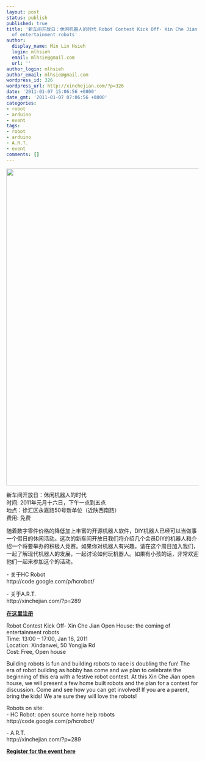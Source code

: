 ```yaml
---
layout: post
status: publish
published: true
title: '新车间开放日：休闲机器人的时代 Robot Contest Kick Off- Xin Che Jian Open House: the coming
  of entertainment robots'
author:
  display_name: Min Lin Hsieh
  login: mlhsieh
  email: mlhsie@gmail.com
  url: ''
author_login: mlhsieh
author_email: mlhsie@gmail.com
wordpress_id: 326
wordpress_url: http://xinchejian.com/?p=326
date: '2011-01-07 15:06:56 +0800'
date_gmt: '2011-01-07 07:06:56 +0800'
categories:
- robot
- arduino
- event
tags:
- robot
- arduino
- A.R.T.
- event
comments: []
---
```

<p><a href="http://xinchejian.com/?attachment_id=327" rel="attachment wp-att-327"><img src="http://xinchejian.com/wp-content/uploads/2011/01/RC21.jpg" alt="" title="RC2" width="550" height="828" class="alignnone size-full wp-image-327" /></a></p>
<p>新车间开放日：休闲机器人的时代<br />
时间: 2011年元月十六日，下午一点到五点<br />
地点：徐汇区永嘉路50号新单位（近陕西南路）<br />
费用:  免费</p>
<p>随着数字零件价格的降低加上丰富的开源机器人软件，DIY机器人已经可以当做事一个假日的休闲活动。这次的新车间开放日我们将介绍几个会员DIY的机器人和介绍一个将要举办的积极人竞赛。如果你对机器人有兴趣，请在这个周日加入我们，一起了解现代机器人的发展，一起讨论如何玩机器人。如果有小孩的话，非常欢迎他们一起来参加这个的活动。</p>
<p>- 关于HC Robot<br />
http://code.google.com/p/hcrobot/</p>
<p>- 关于A.R.T.<br />
http://xinchejian.com/?p=289</p>
<p><b><a href="http://xindanwei.com/lang/en/2011/01/robot-contest-kick-off-xin-che-jian-open-house-the-coming-of-entertainment-robots/">在这里注册</a></b></p>
<p>Robot Contest Kick Off- Xin Che Jian Open House: the coming of entertainment robots<br />
Time: 13:00 &ndash; 17:00, Jan 16, 2011<br />
Location: Xindanwei, 50 Yongjia Rd<br />
Cost: Free, Open house</p>
<p>Building robots is fun and building robots to race is doubling the fun! The era of robot building as hobby has come and we plan to celebrate the beginning of this era with a festive robot contest. At this Xin Che Jian open house, we will present a few home built robots and the plan for a contest for discussion. Come and see how you can get involved! If you are a parent, bring the kids! We are sure they will love the robots!</p>
<p>Robots on site:<br />
- HC Robot: open source home help robots<br />
http://code.google.com/p/hcrobot/</p>
<p>- A.R.T.<br />
http://xinchejian.com/?p=289</p>
<p><b><a href="http://xindanwei.com/lang/en/2011/01/robot-contest-kick-off-xin-che-jian-open-house-the-coming-of-entertainment-robots/">Register for the event here</a></b></p>
